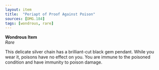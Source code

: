 ```yaml
---
layout: item
title:  "Periapt of Proof Against Poison"
sources: [DMG.184]
tags: [wondrous, rare]
---
```


**Wondrous Item**  
*Rare*

This delicate silver chain has a brilliant-cut black gem pendant. While you wear it, poisons have no effect on you. You are immune to the poisoned condition and have immunity to poison damage.